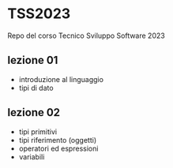 # TSS2023
Repo del corso Tecnico Sviluppo Software 2023

## lezione 01

* introduzione al linguaggio
* tipi di dato

## lezione 02

* tipi primitivi
* tipi riferimento (oggetti)
* operatori ed espressioni
* variabili

